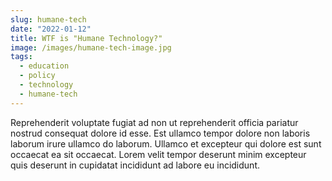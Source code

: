 ```yaml
---
slug: humane-tech
date: "2022-01-12"
title: WTF is "Humane Technology?"
image: /images/humane-tech-image.jpg
tags:
  - education
  - policy
  - technology
  - humane-tech
---
```


Reprehenderit voluptate fugiat ad non ut reprehenderit officia pariatur nostrud consequat dolore id esse. Est ullamco tempor dolore non laboris laborum irure ullamco do laborum. Ullamco et excepteur qui dolore est sunt occaecat ea sit occaecat. Lorem velit tempor deserunt minim excepteur quis deserunt in cupidatat incididunt ad labore eu incididunt.
